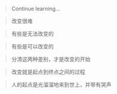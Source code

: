 > Continue learning...

> 改变很难

> 有些是无法改变的

> 有些是可以改变的

> 分清这两种差别，才是改变的开始

> 改变就是起点到终点之间的过程

> 人的起点是光溜溜地来到世上，并带有哭声